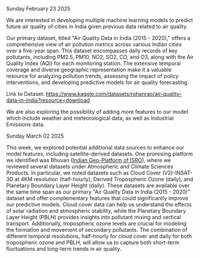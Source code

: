 Sunday February 23 2025

We are interested in developing multiple machine learning models to predict future air quality of cities in India given previous data related to air quality. 

Our primary dataset, titled "Air Quality Data in India (2015 - 2020)," offers a comprehensive view of air pollution metrics across various Indian cities over a five-year span. This dataset encompasses daily records of key pollutants, including PM2.5, PM10, NO2, SO2, CO, and O3, along with the Air Quality Index (AQI) for each monitoring station. The extensive temporal coverage and diverse geographic representation make it a valuable resource for analyzing pollution trends, assessing the impact of policy interventions, and developing predictive models for air quality forecasting.

Link to Dataset: https://www.kaggle.com/datasets/rohanrao/air-quality-data-in-india?resource=download

We are also exploring the possibility of adding more features to our model which include weather and meteorological data, as well as Industrial Emissions data. 

Sunday March 02 2025

This week, we explored potential additional data sources to enhance our model features, including satellite-derived datasets. One promising platform we identified was Bhuvan ([Indian Geo-Platform of ISRO](https://bhuvan-app1.nrsc.gov.in/2dresources/bhuvanstore2.php)), where we reviewed several datasets under Atmospheric and Climate Sciences Products. In particular, we noted datasets such as Cloud Cover (V2)-INSAT-3D at 4KM resolution (half-hourly), Derived Tropospheric Ozone (daily), and Planetary Boundary Layer Height (daily). These datasets are available over the same time span as our primary "Air Quality Data in India (2015 - 2020)" dataset and offer complementary features that could significantly improve our predictive models. Cloud cover data can help us understand the effects of solar radiation and atmospheric stability, while the Planetary Boundary Layer Height (PBLH) provides insights into pollutant mixing and vertical transport. Additionally, tropospheric ozone levels are crucial for modeling the formation and movement of secondary pollutants. The combination of different temporal resolutions, half-hourly for cloud cover and daily for both tropospheric ozone and PBLH, will allow us to capture both short-term fluctuations and long-term trends in air quality.